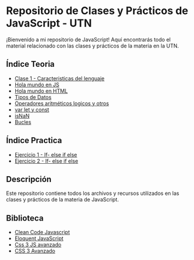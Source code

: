 # Repositorio de Clases y Prácticos de JavaScript - UTN

¡Bienvenido a mi repositorio de JavaScript! Aquí encontrarás todo el material relacionado con las clases y prácticos de la materia en la UTN.

## Índice Teoria

- [Clase 1 - Caracteristicas del lenguaje](Teoria/clase1.js)
- [Hola mundo en JS](Teoria/clase1.js)
- [Hola mundo en HTML](Teoria/clase2.html)
- [Tipos de Datos](Teoria/TipoDeDatos.js)
- [Operadores aritméticos logicos y otros](Teoria/operadores.js)
- [var let y const](Teoria/varLetConst.js)
- [isNaN](Teoria/isNaN.js)
- [Bucles](Teoria/clase1.js)

## Índice Practica

- [Ejercicio 1 - If- else if else](Practicos/ejercicio1.js)
- [Ejercicio 2 - If- else if else](Practicos/ejercicio2.js)

## Descripción

Este repositorio contiene todos los archivos y recursos utilizados en las clases y prácticos de la materia de JavaScript.

## Biblioteca 
- [Clean Code Javascript](Libros/cleancodejavascript2.pdf)
- [Eloquent JavaScript](Libros/Eloquent%20JavaScript.pdf)
- [Css 3 JS avanzado](Libros/CSS3-y-Javascript-Avanzado.pdf)
- [CSS 3 Avanzado](Libros/css_avanzado.pdf)

